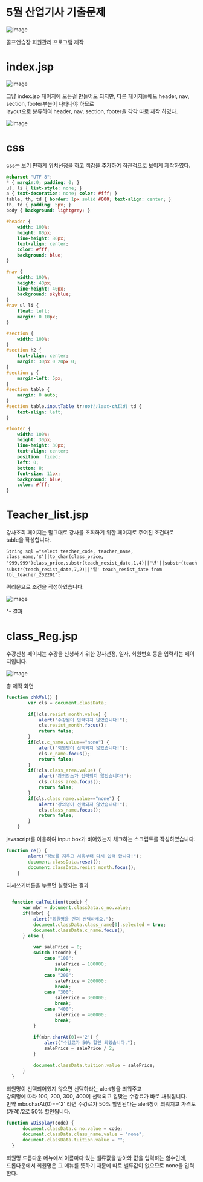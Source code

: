 # 5월 산업기사 기출문제

![image](https://user-images.githubusercontent.com/102296551/207213940-207f4200-7480-488e-ad5a-e89caeaa9f18.png)

골프연습장 회원관리 프로그램 제작

# index.jsp

![image](https://user-images.githubusercontent.com/102296551/207214076-8e071173-6a1a-41a4-bbe4-a3cb042c0e1e.png)

그냥 index.jsp 페이지에 모든걸 만들어도 되지만, 다른 페이지들에도 header, nav, section, footer부분이 나타나야 하므로 <br>
layout으로 분류하여 header, nav, section, footer을 각각 따로 제작 하였다. <BR>

![image](https://user-images.githubusercontent.com/102296551/207214216-582bc721-757f-40f0-ba34-f68783e57755.png)

# css

css는 보기 편하게 위치선정을 하고 색감을 추가하여 직관적으로 보이게 제작하였다.

```css
@charset "UTF-8";
* { margin:0; padding: 0; }
ul, li { list-style: none; }
a { text-decoration: none; color: #fff; }
table, th, td { border: 1px solid #000; text-align: center; }
th, td { padding: 5px; }
body { background: lightgrey; }

#header {
	width: 100%;
	height: 80px;
	line-height: 80px;
	text-align: center;
	color: #fff;
	background: blue;
}

#nav {
	width: 100%;
	height: 40px;
	line-height: 40px;
	background: skyblue;
}
#nav ul li {
	float: left;
	margin: 0 10px;
}

#section {
	width: 100%;
}
#section h2 {
	text-align: center;
	margin: 30px 0 20px 0;
}
#section p {
	margin-left: 5px;
}
#section table {
	margin: 0 auto;
}
#section table.inputTable tr:not(:last-child) td {
	text-align: left;
}

#footer {
	width: 100%;
	height: 30px;
	line-height: 30px;
	text-align: center;
	position: fixed;
	left: 0;
	bottom: 0;
	font-size: 11px;
	background: blue;
	color: #fff;
}
```

# Teacher_list.jsp

강사조회 페이지는 말그대로 강사를 조회하기 위한 페이지로 주어진 조건대로 <br>
table을 작성합니다.

```
String sql ="select teacher_code, teacher_name, class_name,'$'||to_char(class_price, '999,999')class_price,substr(teach_resist_date,1,4)||'년'||substr(teach_resist_date,5,2)||'월'|| substr(teach_resist_date,7,2)||'일' teach_resist_date from tbl_teacher_202201";
```
쿼리문으로 조건을 작성하였습니다.

![image](https://user-images.githubusercontent.com/102296551/207218419-5a6bc01c-b02c-4d4c-afea-755cd4b0a5cb.png)

^- 결과

# class_Reg.jsp

수강신청 페이지는 수강을 신청하기 위한 강사선정, 일자, 회원번호 등을 입력하는 페이지입니다.

![image](https://user-images.githubusercontent.com/102296551/207218824-77d5cdc4-d182-4f58-9d4d-cb7ce8ece309.png)

총 제작 화면

```javascript
function chkVal() {
		var cls = document.classData;
		
		if(!cls.resist_month.value) {
			alert("수강월이 입력되지 않았습니다!");
			cls.resist_month.focus();
			return false;
		}
		if(cls.c_name.value=="none") {
			alert("회원명이 선택되지 않았습니다!");
			cls.c_name.focus();
			return false;
		}
		if(!cls.class_area.value) {
			alert("강의장소가 입력되지 않았습니다!");
			cls.class_area.focus();
			return false;
		}
		if(cls.class_name.value=="none") {
			alert("강의명이 선택되지 않았습니다!");
			cls.class_name.focus();
			return false;
		}
	}
```

javascript를 이용하여 input box가 비어있는지 체크하는 스크립트를 작성하였습니다.

```javascript
function re() {
		alert("정보를 지우고 처음부터 다시 입력 합니다!");
		document.classData.reset();
		document.classData.resist_month.focus();
	}
  ```
  다시쓰기버튼을 누르면 실행되는 결과
  
  ```javascript
  
 	function calTuition(tcode) {
		var mbr = document.classData.c_no.value;
		if(!mbr) {
			alert("회원명을 먼저 선택하세요.");
			document.classData.class_name[0].selected = true;
			document.classData.c_name.focus();
		} else {
			
			var salePrice = 0;
			switch (tcode) {
				case "100":
					salePrice = 100000;
					break;
				case "200":
					salePrice = 200000;
					break;
				case "300":
					salePrice = 300000;
					break;
				case "400":
					salePrice = 400000;
					break;
			}
			
			if(mbr.charAt(0)=='2') {
				alert("수강료가 50% 할인 되었습니다.");
				salePrice = salePrice / 2;
			}
			
			document.classData.tuition.value = salePrice;
		}
	}
  ```
  
  회원명이 선택되어있지 않으면 선택하라는 alert창을 띄워주고 <br>
  강의명에 따라 100, 200, 300, 400이 선택되고 알맞는 수강료가 바로 채워집니다. <br>
  만약 mbr.charAt(0)=='2' 라면 수강료가 50% 할인된다는 alert창이 띄워지고 가격도 (가격)/2로 50% 할인됩니다.
  
  ```javascript
  function vDisplay(code) {
		document.classData.c_no.value = code;
		document.classData.class_name.value = "none";
		document.classData.tuition.value = "";
	}
```
회원명 드롭다운 메뉴에서 이름마다 있는 벨류값을 받아와 값을 입력하는 함수인데, <br>
드롭다운에서 회원명은 그 메뉴를 뜻하기 때문에 따로 벨류값이 없으므로 none을 입력한다.
  
  
